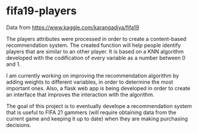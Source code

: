 # fifa19-players

Data from https://www.kaggle.com/karangadiya/fifa19

The players attributes were processed in order to create a content-based recommendation system. The created function will help people identify players that are similar to an other player. It is based on a KNN algorithm developed with the codification of every variable as a number between 0 and 1. 

I am currently working on improving the recommendation algorithm by adding weights to different variables, in order to determine the most important ones. Also, a flask web app is being developed in order to create an interface that improves the interaction with the algorithm.

The goal of this project is to eventually develope a recommendation system that is useful to FIFA 21 gammers (will require obtaining data from the current game and keeping it up to date) when they are making purchasing decisions.
